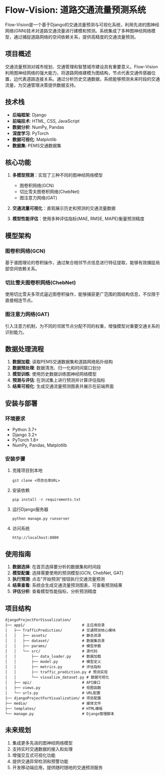 # Flow-Vision: 道路交通流量预测系统

Flow-Vision是一个基于Django的交通流量预测与可视化系统，利用先进的图神经网络(GNN)技术对道路交通流量进行建模和预测。系统集成了多种图神经网络模型，通过捕捉道路网络的空间依赖关系，提供高精度的交通流量预测。

## 项目概述

交通流量预测对城市规划、交通管理和智慧城市建设具有重要意义。Flow-Vision利用图神经网络的强大能力，将道路网络建模为图结构，节点代表交通传感器位置，边代表道路连接关系。通过分析历史交通数据，系统能够预测未来时段的交通流量，为交通管理决策提供数据支持。

## 技术栈

- **后端框架**: Django
- **前端技术**: HTML, CSS, JavaScript
- **数据分析**: NumPy, Pandas
- **深度学习**: PyTorch
- **数据可视化**: Matplotlib
- **数据集**: PEMS交通数据集

## 核心功能

1. **多模型预测**：实现了三种不同的图神经网络模型
   - 图卷积网络(GCN)
   - 切比雪夫图卷积网络(ChebNet)
   - 图注意力网络(GAT)

2. **交通流量可视化**：直观展示历史和预测的交通流量数据

3. **模型性能评估**：使用多种评估指标(MAE, RMSE, MAPE)衡量预测精度

## 模型架构

### 图卷积网络(GCN)
基于谱图理论的卷积操作，通过聚合相邻节点信息进行特征提取，能够有效捕捉局部空间依赖关系。

### 切比雪夫图卷积网络(ChebNet)
使用切比雪夫多项式逼近图卷积操作，能够捕获更广范围的图结构信息，不仅限于直接相连节点。

### 图注意力网络(GAT)
引入注意力机制，为不同的邻居节点分配不同的权重，增强模型对重要交通关系的识别能力。

## 数据处理流程

1. **数据加载**: 读取PEMS交通数据集和道路网络拓扑结构
2. **数据预处理**: 数据清洗、归一化和时间窗口划分
3. **模型训练**: 使用历史数据训练图神经网络模型
4. **预测与评估**: 在测试集上进行预测并计算评估指标
5. **结果可视化**: 生成交通流量预测图表并展示在前端界面

## 安装与部署

### 环境要求
- Python 3.7+
- Django 3.2+
- PyTorch 1.8+
- NumPy, Pandas, Matplotlib

### 安装步骤

1. 克隆项目到本地
   ```
   git clone <项目仓库URL>
   ```

2. 安装依赖
   ```
   pip install -r requirements.txt
   ```

3. 运行Django服务器
   ```
   python manage.py runserver
   ```

4. 访问系统
   ```
   http://localhost:8000
   ```

## 使用指南

1. **数据选择**: 在首页选择要分析的数据集和时间段
2. **模型配置**: 选择需要使用的预测模型(GCN, ChebNet, GAT)
3. **执行预测**: 点击"开始预测"按钮执行交通流量预测
4. **结果查看**: 系统会生成交通流量预测图表，可查看预测结果
5. **评估分析**: 查看模型性能指标，分析预测精度

## 项目结构

```
djangoProjectForVisualization/
├── app1/                          # 主应用目录
│   ├── TrafficPrediction/         # 交通预测核心模块
│   │   ├── assets/                # 静态资源
│   │   ├── dataset/               # 数据集目录
│   │   ├── params/                # 模型参数
│   │   └── src/                   # 源代码
│   │       ├── data_loader.py     # 数据加载
│   │       ├── model.py           # 模型定义
│   │       ├── metrics.py         # 评估指标
│   │       ├── traffic_prediction.py # 预测实现
│   │       └── visualize_dataset.py # 数据可视化
│   ├── api/                       # API接口
│   ├── views.py                   # 视图函数
│   └── urls.py                    # URL配置
├── djangoProjectForVisualization/ # 项目配置
├── media/                         # 媒体文件
├── templates/                     # HTML模板
└── manage.py                      # Django管理脚本
```

## 未来规划

1. 集成更多先进的图神经网络模型
2. 支持实时交通数据的接入和处理
3. 增强交互式可视化功能
4. 提供交通异常检测和预警功能
5. 开发移动端应用，提供随时随地的交通预测服务

